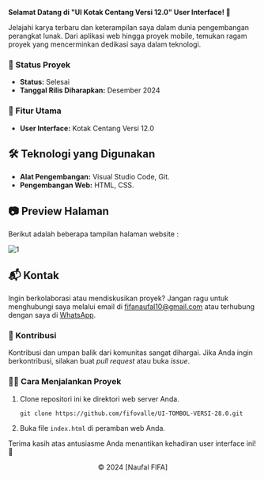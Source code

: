 **Selamat Datang di "UI Kotak Centang Versi 12.0" User Interface! 🚀**

Jelajahi karya terbaru dan keterampilan saya dalam dunia pengembangan perangkat lunak. Dari aplikasi web hingga proyek mobile, temukan ragam proyek yang mencerminkan dedikasi saya dalam teknologi.

### 🚧 Status Proyek

- **Status:** Selesai
- **Tanggal Rilis Diharapkan:** Desember 2024

### 🚀 Fitur Utama

- **User Interface:** Kotak Centang Versi 12.0

## 🛠️ Teknologi yang Digunakan

- **Alat Pengembangan:** Visual Studio Code, Git.
- **Pengembangan Web:** HTML, CSS.

## 📷 Preview Halaman

Berikut adalah beberapa tampilan halaman website :

![1](https://github.com/user-attachments/assets/12c40b62-222c-4fa1-bfeb-5dd4f30d7bb7)

## 📬 Kontak

Ingin berkolaborasi atau mendiskusikan proyek? Jangan ragu untuk menghubungi saya melalui email di [fifanaufal10@gmail.com](mailto:fifanaufal10@gmail.com) atau terhubung dengan saya di [WhatsApp](https://wa.me/+6282318334287).

### 🙏 Kontribusi

Kontribusi dan umpan balik dari komunitas sangat dihargai. Jika Anda ingin berkontribusi, silakan buat _pull request_ atau buka _issue_.

### 👨‍💻 Cara Menjalankan Proyek

1. Clone repositori ini ke direktori web server Anda.

   ```
   git clone https://github.com/fifovalle/UI-TOMBOL-VERSI-28.0.git

   ```

2. Buka file `index.html` di peramban web Anda.

Terima kasih atas antusiasme Anda menantikan kehadiran user interface ini! 🙌

<div align="center">
  &copy; 2024 [Naufal FIFA]
</div>
